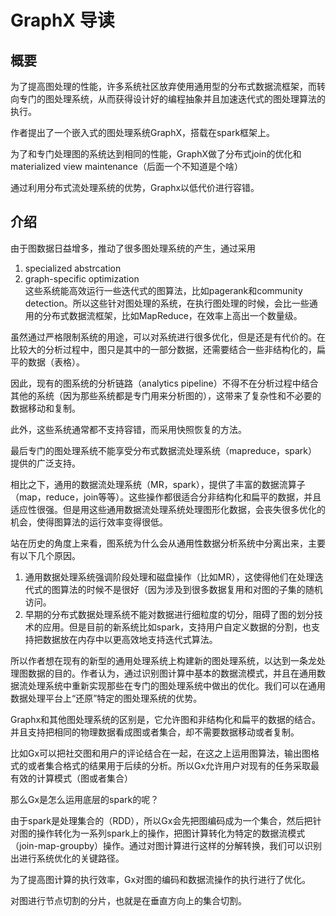# GraphX 导读
## 概要
为了提高图处理的性能，许多系统社区放弃使用通用型的分布式数据流框架，而转向专门的图处理系统，从而获得设计好的编程抽象并且加速迭代式的图处理算法的执行。

作者提出了一个嵌入式的图处理系统GraphX，搭载在spark框架上。

为了和专门处理图的系统达到相同的性能，GraphX做了分布式join的优化和materialized view maintenance（后面一个不知道是个啥）

通过利用分布式流处理系统的优势，Graphx以低代价进行容错。

## 介绍
由于图数据日益增多，推动了很多图处理系统的产生，通过采用  
1. specialized abstrcation
2. graph-specific optimization  
这些系统能高效运行一些迭代式的图算法，比如pagerank和community detection。所以这些针对图处理的系统，在执行图处理的时候，会比一些通用的分布式数据流框架，比如MapReduce，在效率上高出一个数量级。

虽然通过严格限制系统的用途，可以对系统进行很多优化，但是还是有代价的。在比较大的分析过程中，图只是其中的一部分数据，还需要结合一些非结构化的，扁平的数据（表格）。

因此，现有的图系统的分析链路（analytics pipeline）不得不在分析过程中结合其他的系统（因为那些系统都是专门用来分析图的），这带来了复杂性和不必要的数据移动和复制。

此外，这些系统通常都不支持容错，而采用快照恢复的方法。

最后专门的图处理系统不能享受分布式数据流处理系统（mapreduce，spark）提供的广泛支持。

相比之下，通用的数据流处理系统（MR，spark），提供了丰富的数据流算子（map，reduce，join等等）。这些操作都很适合分非结构化和扁平的数据，并且适应性很强。但是用这些通用数据流处理系统处理图形化数据，会丧失很多优化的机会，使得图算法的运行效率变得很低。

站在历史的角度上来看，图系统为什么会从通用性数据分析系统中分离出来，主要有以下几个原因。

1. 通用数据处理系统强调阶段处理和磁盘操作（比如MR），这使得他们在处理迭代式的图算法的时候不是很好（因为涉及到很多数据复用和对图的子集的随机访问。
2. 早期的分布式数据处理系统不能对数据进行细粒度的切分，阻碍了图的划分技术的应用。但是目前的新系统比如spark，支持用户自定义数据的分割，也支持把数据放在内存中以更高效地支持迭代式算法。

所以作者想在现有的新型的通用处理系统上构建新的图处理系统，以达到一条龙处理图数据的目的。作者认为，通过识别图计算中基本的数据流模式，并且在通用数据流处理系统中重新实现那些在专门的图处理系统中做出的优化。我们可以在通用数据处理平台上“还原”特定的图处理系统的优势。

Graphx和其他图处理系统的区别是，它允许图和非结构化和扁平的数据的结合。并且支持把相同的物理数据看成图或者集合，却不需要数据移动或者复制。

比如Gx可以把社交图和用户的评论结合在一起，在这之上运用图算法，输出图格式的或者集合格式的结果用于后续的分析。所以Gx允许用户对现有的任务采取最有效的计算模式（图或者集合）

那么Gx是怎么运用底层的spark的呢？

由于spark是处理集合的（RDD），所以Gx会先把图编码成为一个集合，然后把针对图的操作转化为一系列spark上的操作，把图计算转化为特定的数据流模式（join-map-groupby）操作。通过对图计算进行这样的分解转换，我们可以识别出进行系统优化的关键路径。

为了提高图计算的执行效率，Gx对图的编码和数据流操作的执行进行了优化。

对图进行节点切割的分片，也就是在垂直方向上的集合切割。




